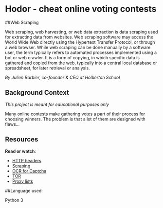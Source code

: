 
# Hodor - cheat online voting contests

##Web Scraping

Web scraping, web harvesting, or web data extraction is data scraping used for extracting data from websites. Web scraping software may access the World Wide Web directly using the Hypertext Transfer Protocol, or through a web browser. While web scraping can be done manually by a software user, the term typically refers to automated processes implemented using a bot or web crawler. It is a form of copying, in which specific data is gathered and copied from the web, typically into a central local database or spreadsheet, for later retrieval or analysis.



_By Julien Barbier, co-founder & CEO at Holberton School_


## Background Context


_This project is meant for educational purposes only_

Many online contests make gathering votes a part of their process for choosing winners. The problem is that a lot of them are designed with flaws…

## Resources

**Read or watch**:

-   [HTTP headers](https://intranet.hbtn.io/rltoken/M_-hmbR7t_46247I-2uSbg "HTTP headers")
-   [Scraping](https://intranet.hbtn.io/rltoken/L2HhLK0iyncmurlkigh5yw "Scraping")
-   [OCR for Captcha](https://intranet.hbtn.io/rltoken/KDelfL0_R0hGm7LM-utxfg "OCR for Captcha")
-   [TOR](https://intranet.hbtn.io/rltoken/j0YZPBGdkEOQhPhY7M3_0A "TOR")
-   [Proxy lists](https://intranet.hbtn.io/rltoken/6bxUpF78m_rnIANsx7jM8w "Proxy lists")

##Language used:

Python 3

